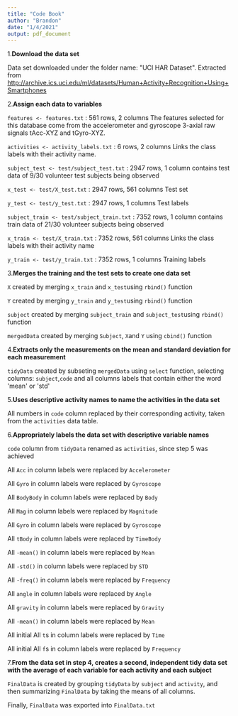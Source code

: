 ```yaml
---
title: "Code Book"
author: "Brandon"
date: "1/4/2021"
output: pdf_document
---
```


1.**Download the data set**

Data set downloaded under the folder name: "UCI HAR Dataset". Extracted from <http://archive.ics.uci.edu/ml/datasets/Human+Activity+Recognition+Using+Smartphones>



2.**Assign each data to variables**


```features <- features.txt``` : 561 rows, 2 columns
The features selected for this database come from the accelerometer and gyroscope 3-axial raw signals tAcc-XYZ and tGyro-XYZ.

```activities <- activity_labels.txt``` : 6 rows, 2 columns
Links the class labels with their activity name.

```subject_test <- test/subject_test.txt``` : 2947 rows, 1 column
contains test data of 9/30 volunteer test subjects being observed

```x_test <- test/X_test.txt``` : 2947 rows, 561 columns
Test set

```y_test <- test/y_test.txt``` : 2947 rows, 1 columns
Test labels

```subject_train <- test/subject_train.txt``` : 7352 rows, 1 column
contains train data of 21/30 volunteer subjects being observed

```x_train <- test/X_train.txt``` : 7352 rows, 561 columns
Links the class labels with their activity name

```y_train <- test/y_train.txt``` : 7352 rows, 1 columns
Training labels



3.**Merges the training and the test sets to create one data set**


```X``` created by merging ```x_train``` and ```x_test```using ```rbind()``` function

```Y``` created by merging ```y_train``` and ```y_test```using ```rbind()``` function

```subject``` created by merging ```subject_train``` and ```subject_test```using ```rbind()``` function

```mergedData``` created by merging ```Subject```, ```X```and `Y` using ```cbind()``` function



4.**Extracts only the measurements on the mean and standard deviation for each measurement**


`tidyData` created by subseting `mergedData` using `select` function, selecting columns: `subject`,`code` and all columns labels that contain either the word 'mean' or 'std'



5.**Uses descriptive activity names to name the activities in the data set**


All numbers in `code` column replaced by their corresponding activity, taken from the `activities` data table.



6.**Appropriately labels the data set with descriptive variable names**


`code` column from `tidyData` renamed as `activities`, since step 5 was achieved

All `Acc` in column labels were replaced by `Accelerometer`

All `Gyro` in column labels were replaced by `Gyroscope`

All `BodyBody` in column labels were replaced by `Body`

All `Mag` in column labels were replaced by `Magnitude`

All `Gyro` in column labels were replaced by `Gyroscope`

All `tBody` in column labels were replaced by `TimeBody`

All `-mean()` in column labels were replaced by `Mean`

All `-std()` in column labels were replaced by `STD`

All `-freq()` in column labels were replaced by `Frequency`

All `angle` in column labels were replaced by `Angle`

All `gravity` in column labels were replaced by `Gravity`

All `-mean()` in column labels were replaced by `Mean`

All initial All `t`s in column labels were replaced by `Time`

All initial All `f`s in column labels were replaced by `Frequency`



7.**From the data set in step 4, creates a second, independent tidy data set with the average of each variable for each activity and each subject**


`FinalData` is created by grouping `tidyData` by `subject` and `activity`, and then summarizing `FinalData` by taking the means of all columns.

Finally, `FinalData` was exported into `FinalData.txt`






